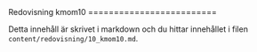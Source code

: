 ---
---
<DIV class="redovisa">
Redovisning kmom10
=========================
</DIV>

Detta innehåll är skrivet i markdown och du hittar innehållet i filen `content/redovisning/10_kmom10.md`.
